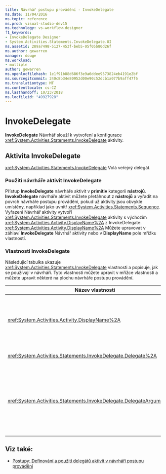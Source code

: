 ```yaml
---
title: Návrhář postupu provádění - InvokeDelegate
ms.date: 11/04/2016
ms.topic: reference
ms.prod: visual-studio-dev15
ms.technology: vs-workflow-designer
f1_keywords:
- InvokeDelegate Designer
- System.Activities.Statements.InvokeDelegate.UI
ms.assetid: 289a7498-5127-453f-beb5-05f05b80d26f
ms.author: gewarren
manager: douge
ms.workload:
- multiple
author: gewarren
ms.openlocfilehash: 1e1f91b88d686f3e9a6ddee9573824eb4191e2bf
ms.sourcegitcommit: 240c8b34e80952d00e90c52dcb1a077b9aff47f6
ms.translationtype: MT
ms.contentlocale: cs-CZ
ms.lasthandoff: 10/23/2018
ms.locfileid: "49927928"
---
```

# <a name="invokedelegate"></a>InvokeDelegate

**InvokeDelegate** Návrhář slouží k vytvoření a konfigurace <xref:System.Activities.Statements.InvokeDelegate> aktivity.

## <a name="the-invokedelegate-activity"></a>Aktivita InvokeDelegate

<xref:System.Activities.Statements.InvokeDelegate> Volá veřejný delegát.

### <a name="use-the-invokedelegate-activity-designer"></a>Použití návrháře aktivit InvokeDelegate

Přístup **InvokeDelegate** návrháře aktivit v **primitiv** kategorii **nástrojů**. **InvokeDelegate** návrháře aktivit můžete přetáhnout z **nástrojů** a vyřadit na povrch návrháře postupu provádění, pokud už aktivity jsou obvykle umístěny, například jako uvnitř <xref:System.Activities.Statements.Sequence>. Vyřazení Návrhář aktivity vytvoří <xref:System.Activities.Statements.InvokeDelegate> aktivity s výchozím <xref:System.Activities.Activity.DisplayName%2A> z InvokeDelegate. <xref:System.Activities.Activity.DisplayName%2A> Můžete upravovat v záhlaví **InvokeDelegate** Návrhář aktivity nebo v **DisplayName** pole mřížku vlastností.

### <a name="the-invokedelegate-properties"></a>Vlastnosti InvokeDelegate

Následující tabulka ukazuje <xref:System.Activities.Statements.InvokeDelegate> vlastnosti a popisuje, jak se používají v návrháři. Tyto vlastnosti můžete upravit v mřížce vlastností a můžete upravit některé na plochu návrháře postupu provádění.

|Název vlastnosti|Požadováno|Použití|
|-|--------------|-|
|<xref:System.Activities.Activity.DisplayName%2A>|False|Popisný název <xref:System.Activities.Statements.InvokeDelegate> aktivity. Výchozí hodnota je InvokeDelegate.<br /><br /> I když <xref:System.Activities.Activity.DisplayName%2A> není bezpodmínečně nutné, doporučujeme použít jednu.|
|<xref:System.Activities.Statements.InvokeDelegate.Delegate%2A>|Hodnota TRUE|Název <xref:System.Activities.ActivityDelegate> se volá, když tato aktivity spustí. Tuto vlastnost lze na návrhové ploše upravovat a je povinný.|
|<xref:System.Activities.Statements.InvokeDelegate.DelegateArguments%2A>|False|Argument kolekce volaný delegát. Klíče jsou názvy objektů parametr na <xref:System.Activities.ActivityDelegate>, a hodnoty jsou argumenty, jejíž výrazy jsou vyhodnoceny a přiřadili odpovídající parametr objekty. Chcete-li zobrazit **DelegateArguments** dialogové okno, kde můžete nastavit tuto vlastnost, klikněte na tlačítko se třemi tečkami v **DelegateArguments** pole mřížku vlastností. Klikněte na tlačítko **vytvořit Argument** pole, které chcete přidat argumenty.|

## <a name="see-also"></a>Viz také:

- [Postupy: Definování a použití delegátů aktivit v návrháři postupu provádění](../workflow-designer/how-to-define-and-consume-activity-delegates-in-the-workflow-designer.md)